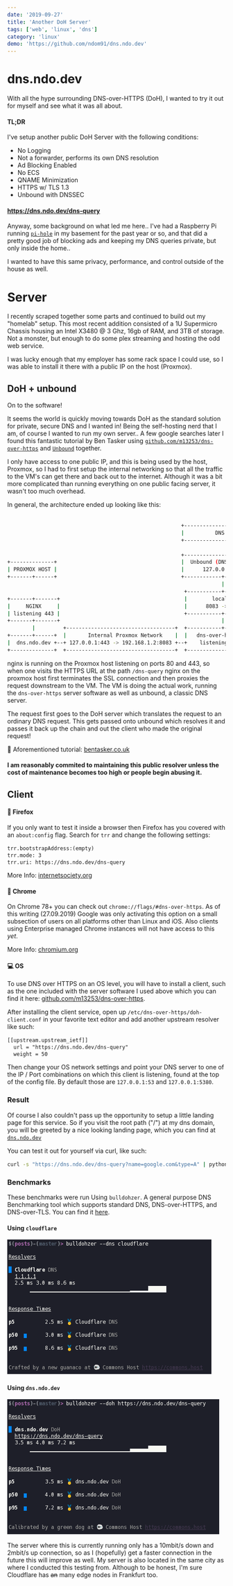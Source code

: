 ```yaml
---
date: '2019-09-27'
title: 'Another DoH Server'
tags: ['web', 'linux', 'dns']
category: 'linux'
demo: 'https://github.com/ndom91/dns.ndo.dev'
---
```


# dns.ndo.dev

With all the hype surrounding DNS-over-HTTPS (DoH), I wanted to try it out for myself and see what it was all about.

#### TL;DR

I've setup another public DoH Server with the following conditions:

- No Logging
- Not a forwarder, performs its own DNS resolution
- Ad Blocking Enabled
- No ECS
- QNAME Minimization
- HTTPS w/ TLS 1.3
- Unbound with DNSSEC

#### https://dns.ndo.dev/dns-query

Anyway, some background on what led me here.. I've had a Raspberry Pi running [`pi-hole`](https://pi-hole.net) in my basement for the past year or so, and that did a pretty good job of blocking ads and keeping my DNS queries private, but only inside the home..

I wanted to have this same privacy, performance, and control outside of the house as well.

# Server

I recently scraped together some parts and continued to build out my "homelab" setup. This most recent addition consisted of a 1U Supermicro Chassis housing an Intel X3480 @ 3 Ghz, 16gb of RAM, and 3TB of storage. Not a monster, but enough to do some plex streaming and hosting the odd web service.

I was lucky enough that my employer has some rack space I could use, so I was able to install it there with a public IP on the host (Proxmox).

## DoH + unbound

On to the software!

It seems the world is quickly moving towards DoH as the standard solution for private, secure DNS and I wanted in! Being the self-hosting nerd that I am, of course I wanted to run my own server.. A few google searches later I found this fantastic tutorial by Ben Tasker using [`github.com/m13253/dns-over-https`](https://github.com/m13253/dns-over-https) and [`Unbound`](https://nlnetlabs.nl/projects/unbound/about/) together.

I only have access to one public IP, and this is being used by the host, Proxmox, so I had to first setup the internal networking so that all the traffic to the VM's can get there and back out to the internet. Although it was a bit more complicated than running everything on one public facing server, it wasn't too much overhead.

In general, the architecture ended up looking like this:

```bash

                                                        +-------------------------+
                                                        |          DNS VM         |
                                                        +-------------------------+

                                                        +-------------------------+
+--------------+                                        |  Unbound (DNS Resolver) |
| PROXMOX HOST |                                        |      127.0.0.1:5083     |
+-------+------+                                        +------------+------------+
                                                                     |
                                                         +-----------+------------+
+-------+-------+                                        |        localhost       |
|     NGINX     |                                        |      8083 -> 5083      |
| listening 443 |                                        +-----------+------------+
+-------+-------+                                                    |
        |         +-----------------------------------+  +-----------+--------------+
+-------+------+  |       Internal Proxmox Network    |  |   dns-over-https server  |
|  dns.ndo.dev +--+ 127.0.0.1:443 -> 192.168.1.2:8083 +--+    listening on 8083     |
+--------------+  +-----------------------------------+  +--------------------------+
```

nginx is running on the Proxmox host listening on ports 80 and 443, so when one visits the HTTPS URL at the path `/dns-query` nginx on the proxmox host first terminates the SSL connection and then proxies the request downstream to the VM. The VM is doing the actual work, running the `dns-over-https` server software as well as unbound, a classic DNS server.

The request first goes to the DoH server which translates the request to an ordinary DNS request. This gets passed onto unbound which resolves it and passes it back up the chain and out the client who made the original request!

🙏 Aforementioned tutorial: [bentasker.co.uk](https://www.bentasker.co.uk/documentation/linux/407-building-and-running-your-own-dns-over-https-server)

#### I am reasonably commited to maintaining this public resolver unless the cost of maintenance becomes too high or people begin abusing it.

## Client

#### 🦊 Firefox

If you only want to test it inside a browser then Firefox has you covered with an `about:config` flag. Search for `trr` and change the following settings:

```
trr.bootstrapAddress:(empty)
trr.mode: 3
trr.uri: https://dns.ndo.dev/dns-query
```

More Info: [internetsociety.org](https://www.internetsociety.org/blog/2018/12/dns-privacy-support-in-mozilla-firefox/)

#### 💾 Chrome

On Chrome 78+ you can check out `chrome://flags/#dns-over-https`. As of this writing (27.09.2019) Google was only activating this option on a small subsection of users on all platforms other than Linux and iOS. Also clients using Enterprise managed Chrome instances will not have access to this _yet_.

More Info: [chromium.org](https://www.chromium.org/developers/dns-over-https)

#### 💻 OS

To use DNS over HTTPS on an OS level, you will have to install a client, such as the one included with the server software I used above which you can find it here: [github.com/m13253/dns-over-https](https://github.com/m13253/dns-over-https).

After installing the client service, open up `/etc/dns-over-https/doh-client.conf` in your favorite text editor and add another upstream resolver like such:

```
[[upstream.upstream_ietf]]
  url = "https://dns.ndo.dev/dns-query"
  weight = 50
```

Then change your OS network settings and point your DNS server to one of the IP / Port combinations on which this client is listening, found at the top of the config file. By default those are `127.0.0.1:53` and `127.0.0.1:5380`.

### Result

Of course I also couldn't pass up the opportunity to setup a little landing page for this service. So if you visit the root path ("/") at my dns domain, you will be greeted by a nice looking landing page, which you can find at [`dns.ndo.dev`](https://dns.ndo.dev)

You can test it out for yourself via curl, like such:

```bash
curl -s "https://dns.ndo.dev/dns-query?name=google.com&type=A" | python -m json.tool
```

### Benchmarks

These benchmarks were run Using `bulldohzer`. A general purpose DNS Benchmarking tool which supports standard DNS, DNS-over-HTTPS, and DNS-over-TLS. You can find it [here](https://github.com/commonshost/bulldohzer).

#### Using `cloudflare`

![cloudflare screenshot](doh_cloudflare.png)

#### Using `dns.ndo.dev`

![dns.ndo.dev screenshot](doh_ndo.png)

The server where this is currently running only has a 10mbit/s down and 2mbit/s up connection, so as I (hopefully) get a faster connection in the future this will improve as well. My server is also located in the same city as where I conducted this testing from. Although to be honest, I'm sure Cloudflare has ~~an~~ many edge nodes in Frankfurt too.
